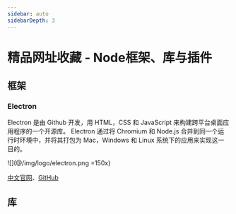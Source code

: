 ```yaml
---
sidebar: auto
sidebarDepth: 3
---
```


# 精品网址收藏 - Node框架、库与插件

## 框架

### Electron

Electron 是由 Github 开发，用 HTML，CSS 和 JavaScript 来构建跨平台桌面应用程序的一个开源库。 Electron 通过将 Chromium 和 Node.js 合并到同一个运行时环境中，并将其打包为 Mac，Windows 和 Linux 系统下的应用来实现这一目的。

![](@/img/logo/electron.png =150x)

[中文官网](https://electronjs.org/)、[GitHub](https://github.com/electron)


## 库



